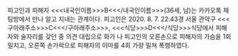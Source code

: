 피고인과 피해자 <<<내국인이름>>>B<<</내국인이름>>>(36세, 남)는 카카오톡 채팅방에서 만나 알고 지내는 관계이다.
피고인은 2020. 8. 7. 22:43경 서울 관악구 <<<구아래주소>>>C<<</구아래주소>>>, <<<식당>>>D<<</식당>>>식당에서 피해자와 술자리를 갖던 중 의견 대립으로 화가 나 피고인의 오른손으로 피해자의 가슴을 1회 밀치고, 오른쪽 손가락으로 피해자의 이마를 4회 가량 밀쳐 폭행하였다.
